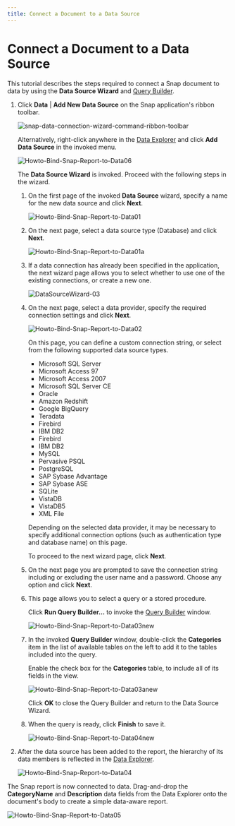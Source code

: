 ```yaml
---
title: Connect a Document to a Data Source
---
```

# Connect a Document to a Data Source
This tutorial describes the steps required to connect a Snap document to data by using the **Data Source Wizard** and [Query Builder](../../../../interface-elements-for-desktop/articles/snap-reporting-engine/connect-to-data/use-the-query-builder.md).
1. Click **Data** | **Add New Data Source** on the Snap application's ribbon toolbar.
	
	![snap-data-connection-wizard-command-ribbon-toolbar](../../../images/Img19863.png)
	
	Alternatively, right-click anywhere in the [Data Explorer](../../../../interface-elements-for-desktop/articles/snap-reporting-engine/graphical-user-interface/snap-application-elements/data-explorer.md) and click **Add Data Source** in the invoked menu.
	
	![Howto-Bind-Snap-Report-to-Data06](../../../images/Img19881.png)
	
	The **Data Source Wizard** is invoked. Proceed with the following steps in the wizard.
	1. On the first page of the invoked **Data Source** wizard, specify a name for the new data source and click **Next**.
		
		![Howto-Bind-Snap-Report-to-Data01](../../../images/Img19864.png)
	2. On the next page, select a data source type (Database) and click **Next**.
		
		![Howto-Bind-Snap-Report-to-Data01a](../../../images/Img120431.png)
	3. If a data connection has already been specified in the application, the next wizard page allows you to select whether to use one of the existing connections, or create a new one.
		
		![DataSourceWizard-03](../../../images/Img120482.png)
	4. On the next page, select a data provider, specify the required connection settings and click **Next**.
		
		![Howto-Bind-Snap-Report-to-Data02](../../../images/Img19865.png)
		
		On this page, you can define a custom connection string, or select from the following supported data source types.
		* Microsoft SQL Server
		* Microsoft Access 97
		* Microsoft Access 2007
		* Microsoft SQL Server CE
		* Oracle
		* Amazon Redshift
		* Google BigQuery
		* Teradata
		* Firebird
		* IBM DB2
		* Firebird
		* IBM DB2
		* MySQL
		* Pervasive PSQL
		* PostgreSQL
		* SAP Sybase Advantage
		* SAP Sybase ASE
		* SQLite
		* VistaDB
		* VistaDB5
		* XML File
		
		Depending on the selected data provider, it may be necessary to specify additional connection options (such as authentication type and database name) on this page.
		
		To proceed to the next wizard page, click **Next**.
	5. On the next page you are prompted to save the connection string including or excluding the user name and a password. Choose any option and click **Next**.
	6. This page allows you to select a query or a stored procedure.
		
		Click **Run Query Builder...** to invoke the [Query Builder](../../../../interface-elements-for-desktop/articles/snap-reporting-engine/connect-to-data/use-the-query-builder.md) window.
		
		![Howto-Bind-Snap-Report-to-Data03new](../../../images/Img120437.png)
	7. In the invoked **Query Builder** window, double-click the **Categories** item in the list of available tables on the left to add it to the tables included into the query.
		
		Enable the check box for the **Categories** table, to include all of its fields in the view.
		
		![Howto-Bind-Snap-Report-to-Data03anew](../../../images/Img120450.png)
		
		Click **OK** to close the Query Builder and return to the Data Source Wizard.
	8. When the query is ready, click **Finish** to save it.
		
		![Howto-Bind-Snap-Report-to-Data04new](../../../images/Img120439.png)
2. After the data source has been added to the report, the hierarchy of its data members is reflected in the [Data Explorer](../../../../interface-elements-for-desktop/articles/snap-reporting-engine/graphical-user-interface/snap-application-elements/data-explorer.md).
	
	![Howto-Bind-Snap-Report-to-Data04](../../../images/Img19867.png)

The Snap report is now connected to data. Drag-and-drop the **CategoryName** and **Description** data fields from the Data Explorer onto the document's body to create a simple data-aware report.

![Howto-Bind-Snap-Report-to-Data05](../../../images/Img19875.png)